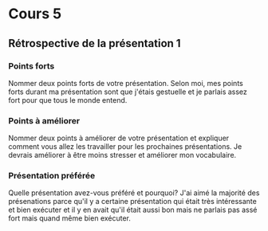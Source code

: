 # Cours 5
## Rétrospective de la présentation 1

### Points forts
Nommer deux points forts de votre présentation. 
Selon moi, mes points forts durant ma présentation sont que j'étais gestuelle et je parlais assez fort pour que tous le monde entend.

### Points à améliorer
Nommer deux points à améliorer de votre présentation et expliquer comment vous allez les travailler pour les prochaines présentations. 
Je devrais améliorer à être moins stresser et améliorer mon vocabulaire.

### Présentation préférée
Quelle présentation avez-vous préféré et pourquoi? 
J'ai aimé la majorité des présenations parce qu'il y a certaine présentation qui était très intéressante et bien exécuter et il y en avait qu'il était aussi bon mais ne parlais pas assé fort mais quand même bien exécuter.
